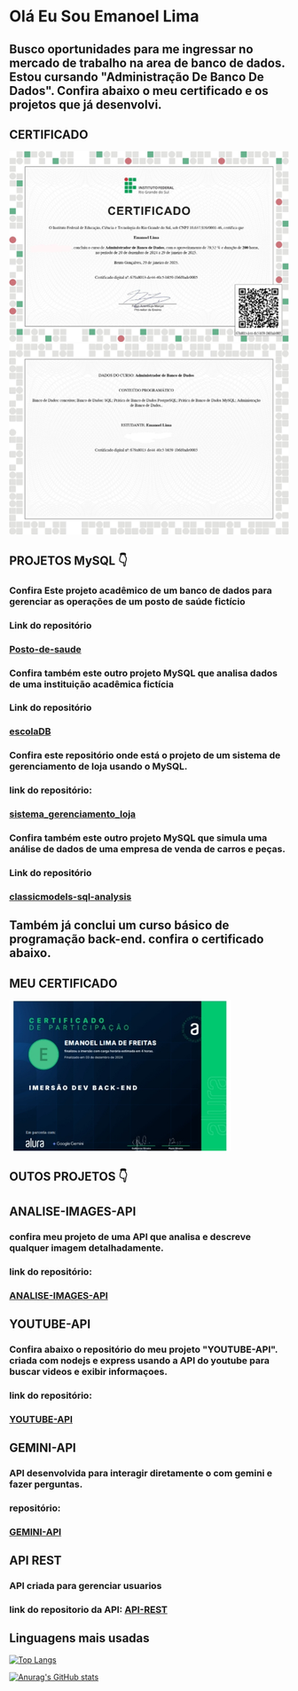 # Olá Eu Sou Emanoel Lima

## Busco oportunidades para me ingressar no mercado de trabalho na area de banco de dados. Estou cursando "Administração De Banco De Dados". Confira abaixo o meu certificado e os projetos que já desenvolvi.

## CERTIFICADO
<img src="https://github.com/Emanoellima-dev/Emanoellima-dev/blob/main/certificado/IMG-20250203-WA0000.jpg"/>

<img src="https://github.com/Emanoellima-dev/Emanoellima-dev/blob/main/certificado/IMG-20250203-WA0001.jpg">

## PROJETOS MySQL 👇

### Confira Este projeto acadêmico de um banco de dados para gerenciar as operações de um posto de saúde fictício
### Link do repositório
### [Posto-de-saude](https://github.com/Emanoellima-dev/Posto-de-Saude)

### Confira também este outro projeto MySQL que analisa dados de uma instituição acadêmica fictícia
### Link do repositório
### [escolaDB](https://github.com/Emanoellima-dev/escolaDB)

### Confira este repositório onde está o projeto de um sistema de gerenciamento de loja usando o MySQL.
### link do repositório:
### [sistema_gerenciamento_loja](https://github.com/Emanoellima-dev/sistema_gerenciamento_loja)

### Confira também este outro projeto MySQL que simula uma análise de dados de uma empresa de venda de carros e peças.
### Link do repositório
### [classicmodels-sql-analysis](https://github.com/Emanoellima-dev/classicmodels-sql-analysis)

## Também já conclui um curso básico de programação back-end. confira o certificado abaixo.

## MEU CERTIFICADO
<img src="https://github.com/Emanoellima-dev/Emanoellima-dev/blob/main/certificado/certificado.jpg" width="400" />

## OUTOS PROJETOS 👇

## ANALISE-IMAGES-API
### confira meu projeto de uma API que analisa e descreve qualquer imagem detalhadamente.
### link do repositório:
### [ANALISE-IMAGES-API](https://github.com/Emanoellima-dev/ANALISE-IMAGES-API)

## YOUTUBE-API
### Confira abaixo o repositório do meu projeto "YOUTUBE-API". criada com nodejs e express usando a API do youtube para buscar videos e exibir informaçoes.
### link do repositório:
### [YOUTUBE-API](https://github.com/Emanoellima-dev/YOUTUBE-API)

## GEMINI-API
### API desenvolvida para interagir diretamente o com gemini e fazer perguntas.
### repositório: 
### [GEMINI-API](https://github.com/Emanoellima-dev/GEMINI-API)

## API REST
### API criada para gerenciar usuarios
### link do repositorio da API: [API-REST](https://github.com/Emanoellima-dev/API-REST)

## Linguagens mais usadas

[![Top Langs](https://github-readme-stats.vercel.app/api/top-langs/?username=Emanoellima-dev&layout=donut)](https://github.com/anuraghazra/github-readme-stats)

[![Anurag's GitHub stats](https://github-readme-stats.vercel.app/api?username=Emanoellima-dev&show_icons=true&theme=radical&hide=contribs,prs&show=discussions_answered)](https://github.com/anuraghazra/github-readme-stats)
